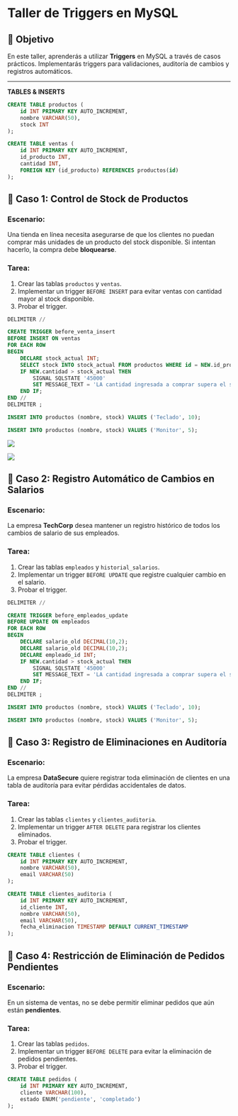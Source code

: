 # **Taller de Triggers en MySQL**

## 📌 **Objetivo**

En este taller, aprenderás a utilizar **Triggers** en MySQL a través de casos prácticos. Implementarás triggers para validaciones, auditoría de cambios y registros automáticos.

------

**TABLES & INSERTS**

```sql
CREATE TABLE productos (
    id INT PRIMARY KEY AUTO_INCREMENT,
    nombre VARCHAR(50),
    stock INT
);

CREATE TABLE ventas (
    id INT PRIMARY KEY AUTO_INCREMENT,
    id_producto INT,
    cantidad INT,
    FOREIGN KEY (id_producto) REFERENCES productos(id)
);
```

## 

## **🔹 Caso 1: Control de Stock de Productos**

### **Escenario:**

Una tienda en línea necesita asegurarse de que los clientes no puedan comprar más unidades de un producto del stock disponible. Si intentan hacerlo, la compra debe **bloquearse**.

### **Tarea:**

1. Crear las tablas `productos` y `ventas`.
2. Implementar un trigger `BEFORE INSERT` para evitar ventas con cantidad mayor al stock disponible.
3. Probar el trigger.

```sql
DELIMITER //

CREATE TRIGGER before_venta_insert
BEFORE INSERT ON ventas
FOR EACH ROW
BEGIN
	DECLARE stock_actual INT;
	SELECT stock INTO stock_actual FROM productos WHERE id = NEW.id_producto;
    IF NEW.cantidad > stock_actual THEN
        SIGNAL SQLSTATE '45000'
        SET MESSAGE_TEXT = 'LA cantidad ingresada a comprar supera el stock';
    END IF;
END //
DELIMITER ;

INSERT INTO productos (nombre, stock) VALUES ('Teclado', 10);

INSERT INTO productos (nombre, stock) VALUES ('Monitor', 5);

```

![](https://media.discordapp.net/attachments/1337463162940817490/1392195468091457660/image.png?ex=686ea691&is=686d5511&hm=584c1a171ddcefed3f441f66b8bb0bd6bdc7058e6f34f09d0ebaa81a7c47ff0f&=&format=webp&quality=lossless)

![](https://media.discordapp.net/attachments/1337463162940817490/1392195721910026334/image.png?ex=686ea6cd&is=686d554d&hm=d569a23ad821f2bd939694fe0fa1841761f6d990eb7203169afee438b106f587&=&format=webp&quality=lossless)

## **🔹 Caso 2: Registro Automático de Cambios en Salarios**

### **Escenario:**

La empresa **TechCorp** desea mantener un registro histórico de todos los cambios de salario de sus empleados.

### **Tarea:**

1. Crear las tablas `empleados` y `historial_salarios`.
2. Implementar un trigger `BEFORE UPDATE` que registre cualquier cambio en el salario.
3. Probar el trigger.

```sql
DELIMITER //

CREATE TRIGGER before_empleados_update
BEFORE UPDATE ON empleados
FOR EACH ROW
BEGIN
	DECLARE salario_old DECIMAL(10,2);
	DECLARE salario_old DECIMAL(10,2);
	DECLARE empleado_id INT;
    IF NEW.cantidad > stock_actual THEN
        SIGNAL SQLSTATE '45000'
        SET MESSAGE_TEXT = 'LA cantidad ingresada a comprar supera el stock';
    END IF;
END //
DELIMITER ;

INSERT INTO productos (nombre, stock) VALUES ('Teclado', 10);

INSERT INTO productos (nombre, stock) VALUES ('Monitor', 5);

```

## **🔹 Caso 3: Registro de Eliminaciones en Auditoría**

### **Escenario:**

La empresa **DataSecure** quiere registrar toda eliminación de clientes en una tabla de auditoría para evitar pérdidas accidentales de datos.

### **Tarea:**

1. Crear las tablas `clientes` y `clientes_auditoria`.
2. Implementar un trigger `AFTER DELETE` para registrar los clientes eliminados.
3. Probar el trigger.

```sql
CREATE TABLE clientes (
    id INT PRIMARY KEY AUTO_INCREMENT,
    nombre VARCHAR(50),
    email VARCHAR(50)
);

CREATE TABLE clientes_auditoria (
    id INT PRIMARY KEY AUTO_INCREMENT,
    id_cliente INT,
    nombre VARCHAR(50),
    email VARCHAR(50),
    fecha_eliminacion TIMESTAMP DEFAULT CURRENT_TIMESTAMP
);
```

## **🔹 Caso 4: Restricción de Eliminación de Pedidos Pendientes**

### **Escenario:**

En un sistema de ventas, no se debe permitir eliminar pedidos que aún están **pendientes**.

### **Tarea:**

1. Crear las tablas `pedidos`.
2. Implementar un trigger `BEFORE DELETE` para evitar la eliminación de pedidos pendientes.
3. Probar el trigger.

```sql
CREATE TABLE pedidos (
    id INT PRIMARY KEY AUTO_INCREMENT,
    cliente VARCHAR(100),
    estado ENUM('pendiente', 'completado')
);
```

